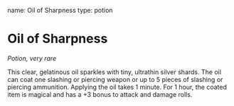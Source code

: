 name: Oil of Sharpness
type: potion

# Oil of Sharpness 
_Potion, very rare_ 

This clear, gelatinous oil sparkles with tiny, ultrathin silver shards. The oil can coat one slashing or piercing weapon or up to 5 pieces of slashing or piercing ammunition. Applying the oil takes 1 minute. For 1 hour, the coated item is magical and has a +3 bonus to attack and damage rolls. 
